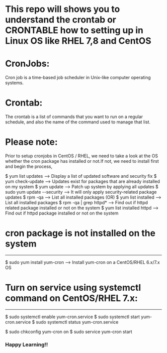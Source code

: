 # This repo will shows you to understand the crontab or CRONTABLE how to setting up in Linux OS like RHEL 7,8 and CentOS

# CronJobs:

Cron job is a time-based job scheduler in Unix-like computer operating systems.

# Crontab:

The crontab is a list of commands that you want to run on a regular schedule, and also the name of the command used to manage that list.

# Please note:

Prior to setup cronjobs in CentOS / RHEL, we need to take a look at the OS whether the cron package has installed or not.If not, we need to install first and begin the process,

$ yum list updates        --> Display a list of updated software and security fix
$ yum check-update        --> Updates exist for packages that are already installed on my system
$ yum update              --> Patch up system by applying all updates
$ sudo yum update --security --> It will only apply security-related package updates
$ rpm -qa                 --> List all installed packages  (OR)
$ yum list installed      --> List all installed packages
$ rpm -qa | grep httpd*   --> Find out if httpd related package installed or not on the system
$ yum list installed httpd  --> Find out if httpd package installed or not on the system

# cron package is not installed on the system
***********************************************************************************************************************************************
$ sudo yum install yum-cron -->  Install yum-cron on a CentOS/RHEL 6.x/7.x OS

# Turn on service using systemctl command on CentOS/RHEL 7.x:
************************************************************************************************************************************************
$ sudo systemctl enable yum-cron.service
$ sudo systemctl start yum-cron.service
$ sudo systemctl status yum-cron.service

$ sudo chkconfig yum-cron on
$ sudo service yum-cron start

### Happy Learning!!

